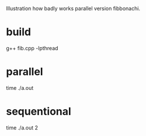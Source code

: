 Illustration how badly works parallel version fibbonachi.

# build
g++ fib.cpp -lpthread
# parallel
time ./a.out
# sequentional
time ./a.out 2
